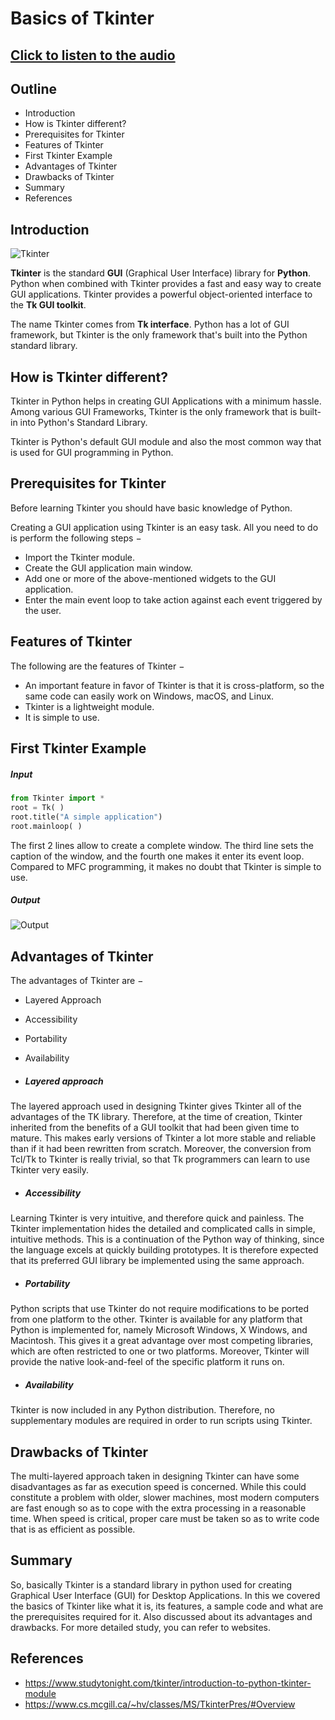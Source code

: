 # **Basics of Tkinter**

## [Click to listen to the audio](https://drive.google.com/file/d/1OsnMvsuujsRrBtfbKiATUMgkft2Yup6j/view?usp=sharing) 

## Outline
+ Introduction
+ How is Tkinter different?
+ Prerequisites for Tkinter
+ Features of Tkinter
+ First Tkinter Example
+ Advantages of Tkinter
+ Drawbacks of Tkinter
+ Summary
+ References

## **Introduction**

![Tkinter](https://miro.medium.com/max/960/1*w_eTuhPBBmmC1sYqIcwOCg.jpeg)


**Tkinter** is the standard **GUI** (Graphical User Interface) library for **Python**. Python when combined with Tkinter provides a fast and easy way to create GUI applications.
Tkinter provides a powerful object-oriented interface to the **Tk GUI toolkit**.

The name Tkinter comes from **Tk interface**. Python has a lot of GUI framework, but Tkinter is the only framework that's built into the Python standard library.


## **How is Tkinter different?**

Tkinter in Python helps in creating GUI Applications with a minimum hassle. Among various GUI Frameworks, Tkinter is the only framework that is built-in into Python's Standard Library.

 Tkinter is Python's default GUI module and also the most common way that is used for GUI programming in Python.
 
## **Prerequisites for Tkinter**
Before learning Tkinter you should have basic knowledge of Python.

Creating a GUI application using Tkinter is an easy task. All you need to do is perform the following steps −

+ Import the Tkinter module.
+ Create the GUI application main window.
+ Add one or more of the above-mentioned widgets to the GUI application.
+ Enter the main event loop to take action against each event triggered by the user.

## **Features of Tkinter**
The following are the features of Tkinter −

+ An important feature in favor of Tkinter is that it is cross-platform, so the same code can easily work on Windows, macOS, and Linux.
+ Tkinter is a lightweight module.
+ It is simple to use.

## **First Tkinter Example**

##### Input


``` python
from Tkinter import *
root = Tk( )
root.title("A simple application")
root.mainloop( )
``` 

The first 2 lines allow to create a complete window. The third line sets the caption of the window, and the fourth one makes it enter its event loop. Compared to MFC programming, it makes no doubt that Tkinter is simple to use.


##### Output

![Output](https://s3.ap-south-1.amazonaws.com/s3.studytonight.com/tutorials/uploads/pictures/1592906951-71449.png)

## **Advantages of Tkinter**
The advantages of Tkinter are −

+ Layered Approach
+ Accessibility
+ Portability
+ Availability


+ ##### Layered approach

The layered approach used in designing Tkinter gives Tkinter all of the advantages of the TK library. Therefore, at the time of creation, Tkinter inherited from the benefits of a GUI toolkit that had been given time to mature. This makes early versions of Tkinter a lot more stable and reliable than if it had been rewritten from scratch. Moreover, the conversion from Tcl/Tk to Tkinter is really trivial, so that Tk programmers can learn to use Tkinter very easily.

+ ##### Accessibility

Learning Tkinter is very intuitive, and therefore quick and painless. The Tkinter implementation hides the detailed and complicated calls in simple, intuitive methods. This is a continuation of the Python way of thinking, since the language excels at quickly building prototypes. It is therefore expected that its preferred GUI library be implemented using the same approach. 

+ ##### Portability

Python scripts that use Tkinter do not require modifications to be ported from one platform to the other. Tkinter is available for any platform that Python is implemented for, namely Microsoft Windows, X Windows, and Macintosh. This gives it a great advantage over most competing libraries, which are often restricted to one or two platforms. Moreover, Tkinter will provide the native look-and-feel of the specific platform it runs on.

+ ##### Availability

Tkinter is now included in any Python distribution. Therefore, no supplementary modules are required in order to run scripts using Tkinter.

## **Drawbacks of Tkinter**
The multi-layered approach taken in designing Tkinter can have some disadvantages as far as execution speed is concerned. While this could constitute a problem with older, slower machines, most modern computers are fast enough so as to cope with the extra processing in a reasonable time. When speed is critical, proper care must be taken so as to write code that is as efficient as possible.


## **Summary**
So, basically Tkinter is a standard library in python used for creating Graphical User Interface (GUI) for Desktop Applications.
In this we covered the basics of Tkinter like what it is, its features, a sample code and what are the prerequisites required for it. Also discussed about its advantages and drawbacks.
For more detailed study, you can refer to websites.

## **References**
+ https://www.studytonight.com/tkinter/introduction-to-python-tkinter-module
+ https://www.cs.mcgill.ca/~hv/classes/MS/TkinterPres/#Overview
